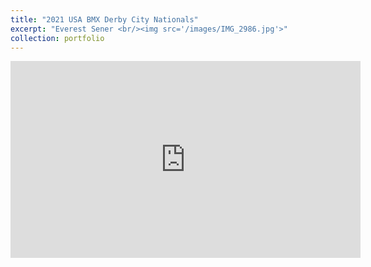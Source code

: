 ```yaml
---
title: "2021 USA BMX Derby City Nationals"
excerpt: "Everest Sener <br/><img src='/images/IMG_2986.jpg'>"
collection: portfolio
---
```



<iframe width="560" height="315" src="https://www.youtube.com/embed/YclQcNvdig8?start=28626" title="YouTube video player" frameborder="0" allow="accelerometer; autoplay; clipboard-write; encrypted-media; gyroscope; picture-in-picture" allowfullscreen></iframe>
